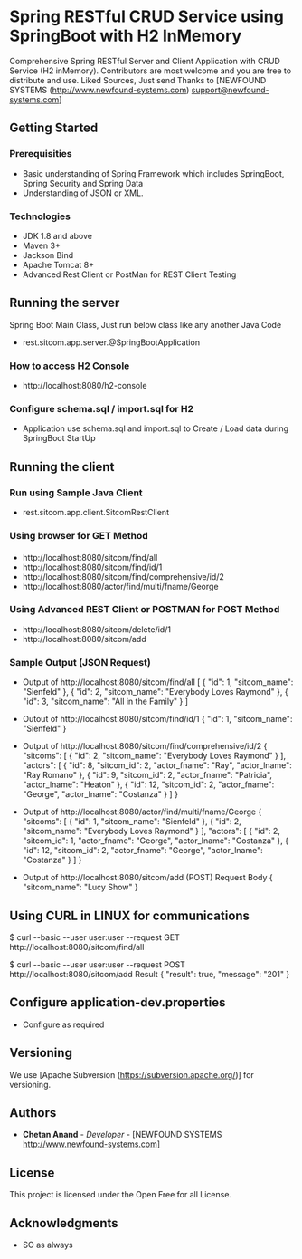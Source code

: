 # Spring RESTful CRUD Service using SpringBoot with H2 InMemory
Comprehensive Spring RESTful Server and Client Application with CRUD Service (H2 inMemory). Contributors are most welcome and you are free to distribute and use. Liked Sources, Just send Thanks to [NEWFOUND SYSTEMS (http://www.newfound-systems.com) support@newfound-systems.com]

## Getting Started

### Prerequisities
* Basic understanding of Spring Framework which includes SpringBoot, Spring Security and Spring Data
* Understanding of JSON or XML.

### Technologies
* JDK 1.8 and above
* Maven 3+
* Jackson Bind
* Apache Tomcat 8+
* Advanced Rest Client or PostMan for REST Client Testing

## Running the server
Spring Boot Main Class, Just run below class like any another Java Code
* rest.sitcom.app.server.@SpringBootApplication

### How to access H2 Console
* http://localhost:8080/h2-console

### Configure schema.sql / import.sql for H2
* Application use schema.sql and import.sql to Create / Load data during SpringBoot StartUp

## Running the client
### Run using Sample Java Client
* rest.sitcom.app.client.SitcomRestClient

### Using browser for GET Method
#### 
* http://localhost:8080/sitcom/find/all
* http://localhost:8080/sitcom/find/id/1
* http://localhost:8080/sitcom/find/comprehensive/id/2
* http://localhost:8080/actor/find/multi/fname/George

### Using Advanced REST Client or POSTMAN for POST Method
* http://localhost:8080/sitcom/delete/id/1
* http://localhost:8080/sitcom/add

### Sample Output (JSON Request)
* Output of http://localhost:8080/sitcom/find/all
[
    {
        "id": 1,
        "sitcom_name": "Sienfeld"
    },
    {
        "id": 2,
        "sitcom_name": "Everybody Loves Raymond"
    },
    {
        "id": 3,
        "sitcom_name": "All in the Family"
    }
]

* Outout of http://localhost:8080/sitcom/find/id/1
{
    "id": 1,
    "sitcom_name": "Sienfeld"
}

* Output of http://localhost:8080/sitcom/find/comprehensive/id/2
{
    "sitcoms": [
        {
            "id": 2,
            "sitcom_name": "Everybody Loves Raymond"
        }
    ],
    "actors": [
        {
            "id": 8,
            "sitcom_id": 2,
            "actor_fname": "Ray",
            "actor_lname": "Ray Romano"
        },
        {
            "id": 9,
            "sitcom_id": 2,
            "actor_fname": "Patricia",
            "actor_lname": "Heaton"
        },
        {
            "id": 12,
            "sitcom_id": 2,
            "actor_fname": "George",
            "actor_lname": "Costanza"
        }
    ]
}

* Output of http://localhost:8080/actor/find/multi/fname/George
{
    "sitcoms": [
        {
            "id": 1,
            "sitcom_name": "Sienfeld"
        },
        {
            "id": 2,
            "sitcom_name": "Everybody Loves Raymond"
        }
    ],
    "actors": [
        {
            "id": 2,
            "sitcom_id": 1,
            "actor_fname": "George",
            "actor_lname": "Costanza"
        },
        {
            "id": 12,
            "sitcom_id": 2,
            "actor_fname": "George",
            "actor_lname": "Costanza"
        }
    ]
}

* Output of http://localhost:8080/sitcom/add (POST)
  Request Body
{
        "sitcom_name": "Lucy Show"
}

## Using CURL in LINUX for communications
$ curl --basic --user user:user --request GET http://localhost:8080/sitcom/find/all

$ curl --basic --user user:user --request POST http://localhost:8080/sitcom/add
Result
{
    "result": true,
    "message": "201"
}

## Configure application-dev.properties
* Configure as required

## Versioning
We use [Apache Subversion (https://subversion.apache.org/)] for versioning. 

## Authors
* **Chetan Anand** - *Developer* - [NEWFOUND SYSTEMS http://www.newfound-systems.com]

## License
This project is licensed under the Open Free for all License.

## Acknowledgments
* SO as always
